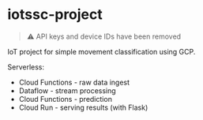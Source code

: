# iotssc-project

> ⚠️ API keys and device IDs have been removed

IoT project for simple movement classification using GCP. 

Serverless:
- Cloud Functions - raw data ingest
- Dataflow - stream processing
- Cloud Functions - prediction
- Cloud Run - serving results (with Flask)



